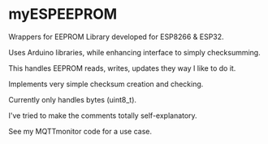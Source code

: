 # myESPEEPROM
Wrappers for EEPROM Library developed for ESP8266 & ESP32.

Uses Arduino libraries, while enhancing interface to simply checksumming.

This handles EEPROM reads, writes, updates they way I like to do it.

Implements very simple checksum creation and checking.

Currently only handles bytes (uint8_t).

I've tried to make the comments totally self-explanatory.

See my MQTTmonitor code for a use case.
